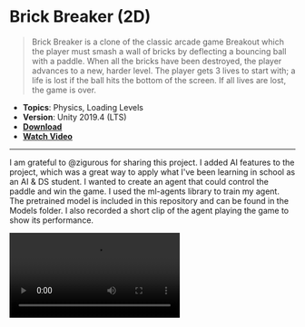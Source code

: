 # Brick Breaker (2D)

> Brick Breaker is a clone of the classic arcade game Breakout which the player must smash a wall of bricks by deflecting a bouncing ball with a paddle. When all the bricks have been destroyed, the player advances to a new, harder level. The player gets 3 lives to start with; a life is lost if the ball hits the bottom of the screen. If all lives are lost, the game is over.

- **Topics**: Physics, Loading Levels
- **Version**: Unity 2019.4 (LTS)
- [**Download**](https://github.com/zigurous/unity-brick-breaker-tutorial/archive/refs/heads/main.zip)
- [**Watch Video**](https://youtu.be/RYG8UExRkhA)

<hr/>
I am grateful to @zigurous for sharing this project. I added AI features to the project, which was a great way to apply what I've been learning in school as an AI & DS student. I wanted to create an agent that could control the paddle and win the game. I used the ml-agents library to train my agent. The pretrained model is included in this repository and can be found in the Models folder. I also recorded a short clip of the agent playing the game to show its performance.

![](Recordings/movie_001.webm)
